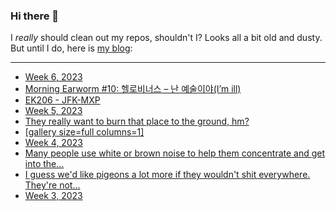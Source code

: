 ### Hi there 👋

I _really_ should clean out my repos, shouldn't I? Looks all a bit old and dusty. But until I do, here is [my blog](https://lostfocus.de/):

--- 

<!-- POST-LIST:START -->
- [Week 6, 2023](https://lostfocus.de/2023/02/12/week-6-2023/)
- [Morning Earworm #10: 헬로비너스 – 난 예술이야&lpar;I’m ill&rpar;](https://lostfocus.de/2023/02/11/morning-earworm-10-%ed%97%ac%eb%a1%9c%eb%b9%84%eb%84%88%ec%8a%a4-%eb%82%9c-%ec%98%88%ec%88%a0%ec%9d%b4%ec%95%bcim-ill/)
- [EK206 - JFK-MXP](https://lostfocus.de/2023/02/10/231232/)
- [Week 5, 2023](https://lostfocus.de/2023/02/05/week-5-2023/)
- [They really want to burn that place to the ground, hm?](https://lostfocus.de/2023/02/02/231220/)
- [[gallery size=full columns=1]](https://lostfocus.de/2023/01/31/231215/)
- [Week 4, 2023](https://lostfocus.de/2023/01/29/week-4-2023/)
- [Many people use white or brown noise to help them concentrate and get into the…](https://lostfocus.de/2023/01/27/231207/)
- [I guess we&#39;d like pigeons a lot more if they wouldn&#39;t shit everywhere. They&#39;re not…](https://lostfocus.de/2023/01/25/231204/)
- [Week 3, 2023](https://lostfocus.de/2023/01/22/week-3-2023/)
<!-- POST-LIST:END -->

<!--
**lostfocus/lostfocus** is a ✨ _special_ ✨ repository because its `README.md` (this file) appears on your GitHub profile.

Here are some ideas to get you started:

- 🔭 I’m currently working on ...
- 🌱 I’m currently learning ...
- 👯 I’m looking to collaborate on ...
- 🤔 I’m looking for help with ...
- 💬 Ask me about ...
- 📫 How to reach me: ...
- 😄 Pronouns: ...
- ⚡ Fun fact: ...
-->
